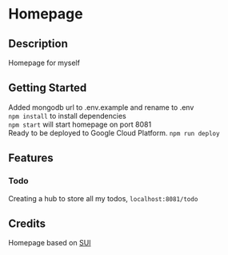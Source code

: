 # Homepage

## Description

Homepage for myself

## Getting Started

Added mongodb url to .env.example and rename to .env  
`npm install` to install dependencies  
`npm start` will start homepage on port 8081  
Ready to be deployed to Google Cloud Platform. `npm run deploy`

## Features

### Todo

Creating a hub to store all my todos, `localhost:8081/todo`

## Credits

Homepage based on [SUI](https://github.com/jeroenpardon/sui)
